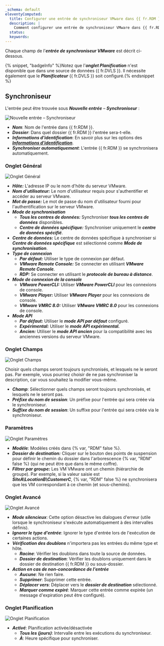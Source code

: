 ```yaml
---
_schema: default
eleventyComputed:
  title: Configurer une entrée de synchroniseur VMware dans {{ fr.RDM }}
  description: |
    Comment configurer une entrée de synchroniseur VMware dans {{ fr.RDM }}.
  status:
  keywords:
---
```

Chaque champ de l'***entrée de synchroniseur VMware*** est décrit ci-dessous.

{% snippet, "badgeInfo" %}Notez que l'***onglet Planification*** n'est disponible que dans une source de données {{ fr.DVLS }}. Il nécessite également que le ***Planificateur*** {{ fr.DVLS }} soit configuré.{% endsnippet %}

## Synchroniseur

L'entrée peut être trouvée sous ***Nouvelle entrée*** – ***Synchroniseur*** :

![Nouvelle entrée – Synchroniseur](https://cdnweb.devolutions.net/docs/RDMW6068_2024_2.png "Nouvelle entrée – Synchroniseur")

* ***Nom***: Nom de l'entrée dans {{ fr.RDM }}.
* ***Dossier***: Dans quel dossier {{ fr.RDM }} l'entrée sera-t-elle.
* ***Informations d'identification***: En savoir plus sur les options des [***Informations d'identification***](/rdm/windows/commands/edit/entries/entry-credentials-options/).
* ***Synchroniser automatiquement***: L'entrée {{ fr.RDM }} se synchronisera automatiquement.

### Onglet Général

![Onglet Général](https://cdnweb.devolutions.net/docs/RDMW6067_2024_2.png "Onglet Général")

* ***Hôte:*** L'adresse IP ou le nom d'hôte du serveur VMware.
* ***Nom d'utilisateur:*** Le nom d'utilisateur requis pour s'authentifier et accéder au serveur VMware.
* ***Mot de passe:*** Le mot de passe du nom d'utilisateur fourni pour l'authentification sur le serveur VMware.
* ***Mode de synchronisation***
  * ***Tous les centres de données:*** Synchroniser ***tous les centres de données*** disponibles.
  * ***Centre de données spécifique:*** Synchroniser uniquement le ***centre de données spécifié***.
* ***Centre de données:*** Le centre de données spécifique à synchroniser si ***Centre de données spécifique*** est sélectionné comme ***Mode de synchronisation***.
* ***Type de connexion***
  * ***Par défaut:*** Utiliser le type de connexion par défaut.
  * ***VMware Remote Console:*** Se connecter en utilisant ***VMware Remote Console***.
  * ***RDP:*** Se connecter en utilisant le ***protocole de bureau à distance***.
* ***Mode de connexion de la console***
  * ***VMware PowerCLI:*** Utiliser ***VMware PowerCLI*** pour les connexions de console.
  * ***VMware Player:*** Utiliser ***VMware Player*** pour les connexions de console.
  * ***VMware VMRC 8.0:*** Utiliser ***VMware VMRC 8.0*** pour les connexions de console.
* ***Mode API***
  * ***Par défaut:*** Utiliser le ***mode API par défaut*** configuré.
  * ***Expérimental:*** Utiliser le ***mode API expérimental.***
  * ***Ancien:*** Utiliser le ***mode API ancien*** pour la compatibilité avec les anciennes versions du serveur VMware.

### Onglet Champs

![Onglet Champs](https://cdnweb.devolutions.net/docs/RDMW6069_2024_2.png)

Choisir quels champs seront toujours synchronisés, et lesquels ne le seront pas. Par exemple, vous pourriez choisir de ne pas synchroniser la description, car vous souhaitez la modifier vous-même.

* ***Champ***: Sélectionner quels champs seront toujours synchronisés, et lesquels ne le seront pas.
* ***Préfixe du nom de session***: Un préfixe pour l'entrée qui sera créée via le synchroniseur.
* ***Suffixe du nom de session***: Un suffixe pour l'entrée qui sera créée via le synchroniseur.

### Paramètres

![Onglet Paramètres](https://cdnweb.devolutions.net/docs/RDMW6073_2024_2.png)

* ***Modèle***: Modèles créés dans {% var, "RDM" false %}.
* ***Dossier de destination:*** Cliquer sur le bouton des points de suspension pour définir le chemin du dossier dans l'arborescence {% var, "RDM" false %} (qui ne peut être que dans le même coffre).
* ***Filtrer par groupe:*** Les VM VMware ont un chemin (hiérarchie de groupe). Par exemple, si la valeur saisie est ***SiteA\\LocationB\\CustomerC***, {% var, "RDM" false %} ne synchronisera que les VM correspondant à ce chemin (et sous-chemins).

### Onglet Avancé

![Onglet Avancé](https://cdnweb.devolutions.net/docs/RDMW6070_2024_2.png "Onglet Avancé")

* ***Mode silencieux***: Cette option désactive les dialogues d'erreur (utile lorsque le synchroniseur s'exécute automatiquement à des intervalles définis).
* ***Ignorer le type d'entrée***: Ignorer le type d'entrée lors de l'exécution de certaines actions.
* ***Vérification des doublons*** n'importera pas les entrées du même type et hôte.
  * ***Racine***: Vérifier les doublons dans toute la source de données.
  * ***Dossier de destination***: Vérifier les doublons uniquement dans le dossier de destination {{ fr.RDM }} ou sous-dossier.
* ***Action en cas de non-concordance de l'entrée***
  * ***Aucune***: Ne rien faire.
  * ***Supprimer***: Supprimer cette entrée.
  * ***Déplacer vers***: Déplacer vers le ***dossier de destination*** sélectionné.
  * ***Marquer comme expiré***: Marquer cette entrée comme expirée (un message d'expiration peut être configuré).

### Onglet Planification

![Onglet Planification](https://cdnweb.devolutions.net/docs/RDMW6072_2024_2.png "Onglet Planification")

* ***Activé***: Planification activée/désactivée
  * ***Tous les (jours)***: Intervalle entre les exécutions du synchroniseur.
  * ***À***: Heure spécifique pour synchroniser.

&nbsp;

